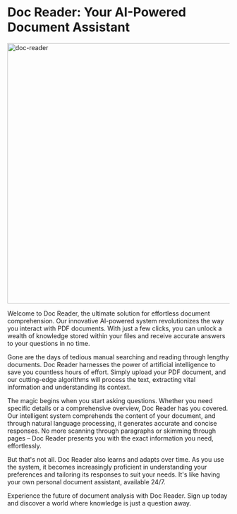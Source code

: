 # Doc Reader: Your AI-Powered Document Assistant
<img width="590" alt="doc-reader" src="https://github.com/harshraijiwala/doc-reader/assets/21998344/6c684d5d-7e94-45c5-af22-e8b0e5e68243">


Welcome to Doc Reader, the ultimate solution for effortless document comprehension. Our innovative AI-powered system revolutionizes the way you interact with PDF documents. With just a few clicks, you can unlock a wealth of knowledge stored within your files and receive accurate answers to your questions in no time.

Gone are the days of tedious manual searching and reading through lengthy documents. Doc Reader harnesses the power of artificial intelligence to save you countless hours of effort. Simply upload your PDF document, and our cutting-edge algorithms will process the text, extracting vital information and understanding its context.

The magic begins when you start asking questions. Whether you need specific details or a comprehensive overview, Doc Reader has you covered. Our intelligent system comprehends the content of your document, and through natural language processing, it generates accurate and concise responses. No more scanning through paragraphs or skimming through pages – Doc Reader presents you with the exact information you need, effortlessly.

But that's not all. Doc Reader also learns and adapts over time. As you use the system, it becomes increasingly proficient in understanding your preferences and tailoring its responses to suit your needs. It's like having your own personal document assistant, available 24/7.

Experience the future of document analysis with Doc Reader. Sign up today and discover a world where knowledge is just a question away.


